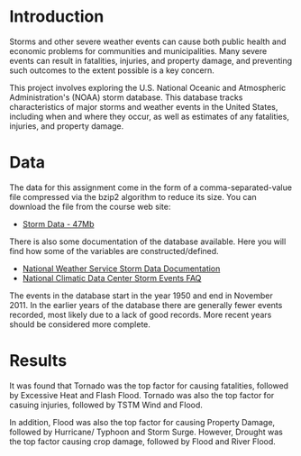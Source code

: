 Introduction
============

Storms and other severe weather events can cause both public health and
economic problems for communities and municipalities. Many severe events
can result in fatalities, injuries, and property damage, and preventing
such outcomes to the extent possible is a key concern.

This project involves exploring the U.S. National Oceanic and
Atmospheric Administration's (NOAA) storm database. This database tracks
characteristics of major storms and weather events in the United States,
including when and where they occur, as well as estimates of any
fatalities, injuries, and property damage.

Data
====

The data for this assignment come in the form of a comma-separated-value
file compressed via the bzip2 algorithm to reduce its size. You can
download the file from the course web site:

-   [Storm Data -
    47Mb](https://d396qusza40orc.cloudfront.net/repdata%2Fdata%2FStormData.csv.bz2)

There is also some documentation of the database available. Here you
will find how some of the variables are constructed/defined.

-   [National Weather Service Storm Data
    Documentation](https://d396qusza40orc.cloudfront.net/repdata%2Fpeer2_doc%2Fpd01016005curr.pdf)
-   [National Climatic Data Center Storm Events
    FAQ](https://d396qusza40orc.cloudfront.net/repdata%2Fpeer2_doc%2FNCDC%20Storm%20Events-FAQ%20Page.pdf)

The events in the database start in the year 1950 and end in November
2011. In the earlier years of the database there are generally fewer
events recorded, most likely due to a lack of good records. More recent
years should be considered more complete.

Results
=======

It was found that Tornado was the top factor for causing fatalities,
followed by Excessive Heat and Flash Flood. Tornado was also the top
factor for casuing injuries, followed by TSTM Wind and Flood.

In addition, Flood was also the top factor for causing Property Damage,
followed by Hurricane/ Typhoon and Storm Surge. However, Drought was the
top factor causing crop damage, followed by Flood and River Flood.
